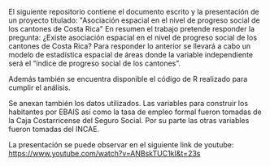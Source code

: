 El siguiente repositorio contiene el documento escrito y la presentación de un proyecto titulado:
 "Asociación espacial en el nivel de progreso social de los cantones de Costa Rica"
En resumen el trabajo pretende responder la pregunta: ¿Existe asociación espacial en el nivel de progreso social de los cantones de Costa Rica? Para responder lo anterior se llevará a cabo un modelo de estadística espacial de áreas donde la variable independiente será el “índice de progreso social de los cantones”.

Además también se encuentra disponible el código de R realizado para cumplir el análisis.

Se anexan también los datos utilizados. Las variables para construir los habitantes por EBAIS así como la tasa de empleo formal fueron tomadas de la Caja Costarricense del Seguro Social. Por su parte las otras variables fueron tomadas del INCAE.  

La presentación se puede observar en el siguiente link de youtube: https://www.youtube.com/watch?v=ANBskTUC1kI&t=23s
